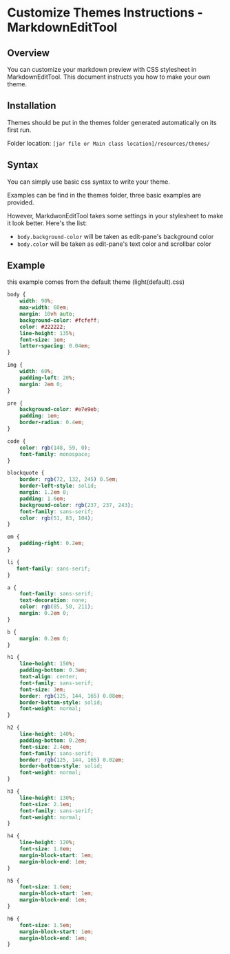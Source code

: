# Customize Themes Instructions - MarkdownEditTool

## Overview

You can customize your markdown preview with CSS stylesheet in MarkdownEditTool. This document instructs you how to make your own theme.

## Installation

Themes should be put in the themes folder generated automatically on its first run.

Folder location: `[jar file or Main class location]/resources/themes/`

## Syntax

You can simply use basic css syntax to write your theme.

Examples can be find in the themes folder, three basic examples are provided.

However, MarkdwonEditTool takes some settings in your stylesheet to make it look better. Here's the list:

- `body.background-color` will be taken as edit-pane's background color
- `body.color` will be taken as edit-pane's text color and scrollbar color

## Example

this example comes from the default theme (light(default).css)

```CSS
body {
    width: 90%;
    max-width: 60em;
    margin: 10vh auto;
    background-color: #fcfeff;
    color: #222222;
    line-height: 135%;
    font-size: 1em;
    letter-spacing: 0.04em;
}

img {
    width: 60%;
    padding-left: 20%;
    margin: 2em 0;
}

pre {
    background-color: #e7e9eb;
    padding: 1em;
    border-radius: 0.4em;
}

code {
    color: rgb(148, 59, 0);
    font-family: monospace;
}

blockquote {
    border: rgb(72, 132, 245) 0.5em;
    border-left-style: solid;
    margin: 1.2em 0;
    padding: 1.6em;
    background-color: rgb(237, 237, 243);
    font-family: sans-serif;
    color: rgb(51, 83, 104);
}

em {
    padding-right: 0.2em;
}

li {
   font-family: sans-serif;
}

a {
    font-family: sans-serif;
    text-decoration: none;
    color: rgb(85, 50, 211);
    margin: 0.2em 0;
}

b {
    margin: 0.2em 0;
}

h1 {
    line-height: 150%;
    padding-bottom: 0.3em;
    text-align: center;
    font-family: sans-serif;
    font-size: 3em;
    border: rgb(125, 144, 165) 0.08em;
    border-bottom-style: solid;
    font-weight: normal;
}

h2 {
    line-height: 140%;
    padding-bottom: 0.2em;
    font-size: 2.4em;
    font-family: sans-serif;
    border: rgb(125, 144, 165) 0.02em;
    border-bottom-style: solid;
    font-weight: normal;
}

h3 {
    line-height: 130%;
    font-size: 2.1em;
    font-family: sans-serif;
    font-weight: normal;
}

h4 {
    line-height: 120%;
    font-size: 1.8em;
    margin-block-start: 1em;
    margin-block-end: 1em;
}

h5 {
    font-size: 1.6em;
    margin-block-start: 1em;
    margin-block-end: 1em;
}

h6 {
    font-size: 1.5em;
    margin-block-start: 1em;
    margin-block-end: 1em;
}
```